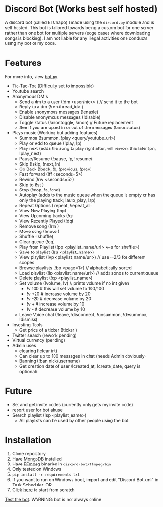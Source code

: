 # Discord Bot (Works best self hosted)
A discord bot (called El Chapo) I made using the `discord.py` module and is self hosted. 
This bot is tailored towards being a custom bot for one server rather than one bot for 
multiple servers (edge cases where downloading songs is blocking).
I am not liable for any illegal activities one conducts using my bot or my code.

# Features
For more info, view [bot.py](../master/bot.py)

- Tic-Tac-Toe (Difficulty set to impossible)
- Youtube search
- Anonymous DM's
    - Send a dm to a user (!dm <user/nick> <message>) // send it to the bot
    - Reply to a dm (!re <thread_id> <message>)
    - Enable anonymous messages (!enable)
    - Disable anonymous messages (!disable)
    - Toggle status (!anontoggle, !anon)  // Future replacement
    - See if you are opted in or out of the messages (!anonstatus)
- Plays music (Working but adding features)
    - Summon (!summon, !play <query/youtube_url>)
    - Play or Add to queue (!play, !p)
    - Play next (adds the song to play right after, will rework this later !pn, !play_next)
    - Pause/Resume (!pause, !p, !resume)
    - Skip (!skip, !next, !n)
    - Go Back (!back, !b, !previous, !prev)
    - Fast forward (!ff <seconds=5>)
    - Rewind (!rw <seconds=5>)
    - Skip to (!st <seconds>)
    - Stop (!stop, !s, !end)
    - Autoplay (adds to the music queue when the queue is empty or has only the playing track; !auto_play, !ap)
    - Repeat Options (!repeat, !repeat_all)
    - View Now Playing (!np)
    - View Upcoming tracks (!q)
    - View Recently Played (!dq)
    - Remove song (!rm <index>)
    - Move song (!move <from> <to>)
    - Shuffle (!shuffle)
    - Clear queue (!cq)
    - Play from Playlist (!pp <playlist_name/url> <--s for shuffle>)
    - Save to playlist (!sa <playlist_name>)
    - View playlist (!vp <playlist_name/url>)  // use --2/3 for different scopes
    - Browse playlists (!bp <page=1>)  // alphabetically sorted
    - Load playlist (!lp <playlist_name/url>)  // adds songs to current queue
    - Delete playlist (!dp <playlist_name>)
    - Set volume (!volume, !v)  // prints volume if no int given
        - !v 100  # this will set volume to 100/100
        - !v +20  # increase volume by 20
        - !v -20  # decrease volume by 20
        - !v +  # increase volume by 10
        - !v -  # decrease volume by 10
    - Leave Voice chat (!leave, !disconnect, !unsummon, !desummon, !dismiss)
- Investing Tools
    - Get price of a ticker (!ticker <ticker>)
- Twitter search (rework pending)
- Virtual currency (pending)
- Admin uses
    - clearing (!clear int)
    - Can clear up to 100 messages in chat (needs Admin obviously)
    - Banning (!ban nick/username)
    - Get creation date of user (!created_at, !create_date, query is optional)

# Future
- Set and get invite codes (currently only gets my invite code)
- report user for bot abuse
- Search playlist (!sp <playlist_name>)
    - All playlists can be used by other people using the bot

# Installation
1. Clone repoistory
2. Have [MongoDB](https://www.mongodb.com/what-is-mongodb) installed
3. Have [FFmpeg](https://www.ffmpeg.org/download.html) binaries in `discord-bot/ffmpeg/bin`
4. Only tested on Windows
5. `pip install -r requirements.txt`
6. If you want to run on Windows boot, import and edit "Discord Bot.xml" in Task Scheduler. OR
7. Click [here](https://medium.com/@elijahlopezz/python-and-background-tasks-4f70b4a2efd8) to start from scratch

[Test the bot](https://discordapp.com/oauth2/authorize?&client_id=282274755426385921&scope=bot&permissions=8).
WARNING: bot is not always online

